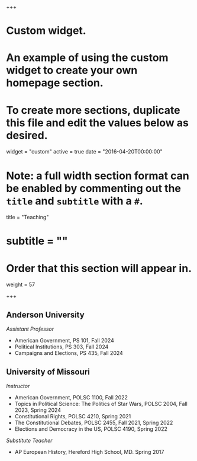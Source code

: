 +++
# Custom widget.
# An example of using the custom widget to create your own homepage section.
# To create more sections, duplicate this file and edit the values below as desired.
widget = "custom"
active = true
date = "2016-04-20T00:00:00"

# Note: a full width section format can be enabled by commenting out the `title` and `subtitle` with a `#`.
title = "Teaching"
# subtitle = ""


# Order that this section will appear in.
weight = 57


+++
<h2>Anderson University</h2>

_Assistant Professor_
+ American Government, PS 101, Fall 2024
+ Political Institutions, PS 303, Fall 2024
+ Campaigns and Elections, PS 435, Fall 2024

<h2>University of Missouri</h2>

_Instructor_
+ American Government, POLSC 1100, Fall 2022
+ Topics in Political Science: The Politics of Star Wars, POLSC 2004, Fall 2023, Spring 2024
+ Constitutional Rights, POLSC 4210, Spring 2021
+ The Constitutional Debates, POLSC 2455, Fall 2021, Spring 2022
+ Elections and Democracy in the US, POLSC 4190, Spring 2022

_Substitute Teacher_
+ AP European History, Hereford High School, MD. Spring 2017
